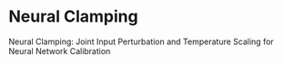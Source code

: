 # Neural Clamping
Neural Clamping: Joint Input Perturbation and Temperature Scaling for Neural Network Calibration
